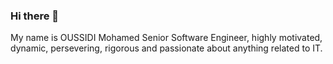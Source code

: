 ### Hi there 👋

<!--
**Oussidi1998/Oussidi1998** is a ✨ _special_ ✨ repository because its `README.md` (this file) appears on your GitHub profile. -->

My name is OUSSIDI Mohamed Senior Software Engineer, highly motivated, dynamic, persevering, rigorous and passionate about anything related to IT.
